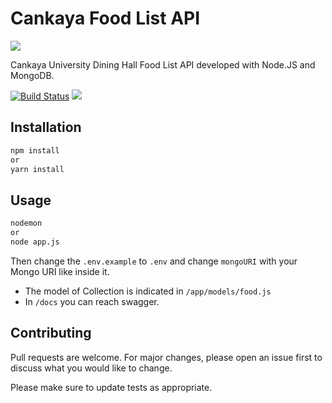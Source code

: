 # Cankaya Food List API

<img src="https://user-images.githubusercontent.com/10114716/73559831-e22a5700-4466-11ea-93a3-03c4c32c1078.jpg"/>
<p>Cankaya University Dining Hall Food List API developed with Node.JS and MongoDB.</p>

[![Build Status](https://travis-ci.com/buraksakalli/cankaya-foodlist.svg?branch=master)](https://travis-ci.com/buraksakalli/cankaya-foodlist)
<img src="https://api.netlify.com/api/v1/badges/091ff151-1ff8-40ce-8ae4-f52ef0eca90d/deploy-status">


## Installation

```bash
npm install
or
yarn install
```

## Usage

```bash
nodemon
or
node app.js
```
Then change the `.env.example` to `.env` and change `mongoURI` with your Mongo URI like inside it.

- The model of Collection is indicated in `/app/models/food.js`
- In `/docs` you can reach swagger.

## Contributing

Pull requests are welcome. For major changes, please open an issue first to discuss what you would like to change.

Please make sure to update tests as appropriate.